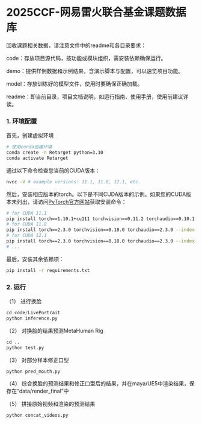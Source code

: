 # 2025CCF-网易雷火联合基金课题数据库

回收课题相关数据，请注意文件中的readme和各目录要求：

code：存放项目源代码，按功能或模块组织，需安装依赖确保运行。

demo：提供样例数据和示例结果，含演示脚本与配置，可以速览项目功能。

model：存放训练好的模型文件，使用时要确保正确加载。

readme：即当前目录，项目文档说明，如运行指南、使用手册，使用前建议详读。

### 1. 环境配置

首先，创建虚拟环境

```bash
# 使用conda创建环境
conda create -n Retarget python=3.10
conda activate Retarget
```

通过以下命令检查您当前的CUDA版本：

```bash
nvcc -V # example versions: 11.1, 11.8, 12.1, etc.
```

然后，安装相应版本的torch。以下是不同CUDA版本的示例。如果您的CUDA版本未列出，请访问[PyTorch官方网站](https://pytorch.org/get-started/previous-versions)获取安装命令：

```bash
# for CUDA 11.1
pip install torch==1.10.1+cu111 torchvision==0.11.2 torchaudio==0.10.1 -f https://download.pytorch.org/whl/cu111/torch_stable.html
# for CUDA 11.8
pip install torch==2.3.0 torchvision==0.18.0 torchaudio==2.3.0 --index-url https://download.pytorch.org/whl/cu118
# for CUDA 12.1
pip install torch==2.3.0 torchvision==0.18.0 torchaudio==2.3.0 --index-url https://download.pytorch.org/whl/cu121
# ...
```

最后，安装其余依赖项：

```bash
pip install -r requirements.txt
```



### 2. 运行

（1） 进行换脸

```python
cd code/LivePortrait
python inference.py
```

（2） 对换脸的结果预测MetaHuman Rig

```python
cd ..
python test.py
```

（3） 对部分样本修正口型

```python
python pred_mouth.py
```

（4） 综合换脸的预测结果和修正口型后的结果，并在maya/UE5中渲染结果，保存在“data/render_final”中

（5） 拼接原始视频和渲染的预测结果

```
python concat_videos.py
```

